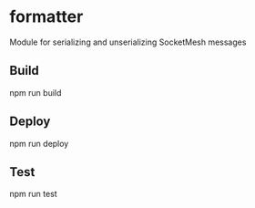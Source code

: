 # formatter
Module for serializing and unserializing SocketMesh messages

## Build
npm run build

## Deploy
npm run deploy

## Test
npm run test
